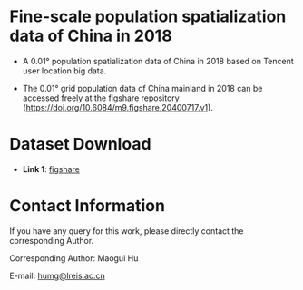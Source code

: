 # Fine-scale population spatialization data of China in 2018
* A 0.01° population spatialization data of China in 2018 based on Tencent user location big data.

* The 0.01° grid population data of China mainland in 2018 can be accessed freely at the figshare repository (https://doi.org/10.6084/m9.figshare.20400717.v1). 

# Dataset Download

* **Link 1**: [figshare](https://doi.org/10.6084/m9.figshare.20400717.v1)



# Contact Information
If you have any query for this work, please directly contact the corresponding Author.

 Corresponding Author: Maogui Hu

E-mail: humg@lreis.ac.cn

